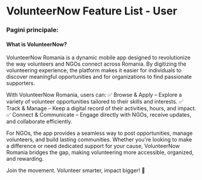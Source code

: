 # VolunteerNow Feature List - User
### Pagini principale:

#### What is VolunteerNow? 
VolunteerNow Romania is a dynamic mobile app designed to revolutionize the way volunteers and NGOs connect across Romania. By digitizing the volunteering experience, the platform makes it easier for individuals to discover meaningful opportunities and for organizations to find passionate supporters.

With VolunteerNow Romania, users can:
✅ Browse & Apply – Explore a variety of volunteer opportunities tailored to their skills and interests.
✅ Track & Manage – Keep a digital record of their activities, hours, and impact.
✅ Connect & Communicate – Engage directly with NGOs, receive updates, and collaborate efficiently.

For NGOs, the app provides a seamless way to post opportunities, manage volunteers, and build lasting communities. Whether you're looking to make a difference or need dedicated support for your cause, VolunteerNow Romania bridges the gap, making volunteering more accessible, organized, and rewarding.

Join the movement. Volunteer smarter, impact bigger! 🚀
